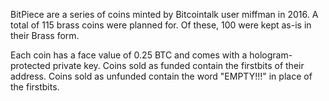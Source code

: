 BitPiece are a series of coins minted by Bitcointalk user miffman in 2016. A total of 115 brass coins were planned for. Of these, 100 were kept as-is in their Brass form.

Each coin has a face value of 0.25 BTC and comes with a hologram-protected private key. Coins sold as funded contain the firstbits of their address. Coins sold as unfunded contain the word "EMPTY!!!" in place of the firstbits.
